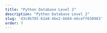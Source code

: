 ```yaml
---
title: "Python Database Level 2"
description: "Python Database Level 2"
slug: 'd3c9b705-61e8-4be2-bb04-e6ceff630983'
order: 7
---
```


